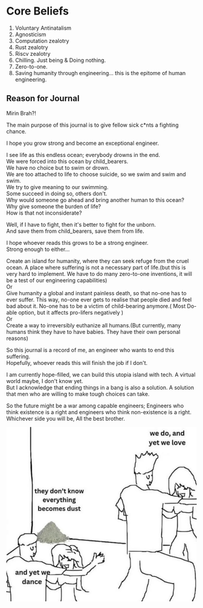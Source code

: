 # Core Beliefs

1. Voluntary Antinatalism
2. Agnosticism
3. Computation zealotry
4. Rust zealotry
5. Riscv zealotry
6. Chilling. Just being & Doing nothing.
7. Zero-to-one.   
8. Saving humanity through engineering... this is the epitome of human engineering.  






## Reason for Journal   
Mirin Brah?!  

The main purpose of this journal is to give fellow sick c*nts a fighting chance.<br>


I hope you grow strong and become an exceptional engineer.  


I see life as this endless ocean; everybody drowns in the end.    
We were forced into this ocean by child_bearers.  
We have no choice but to swim or drown.  
We are too attached to life to choose suicide, so we swim and swim and swim.  
We try to give meaning to our swimming.  
Some succeed in doing so, others don't.  
Why would someone go ahead and bring another human to this ocean?   
Why give someone the burden of life?  
How is that not inconsiderate?   


Well, if I have to fight, then it's better to fight for the unborn.    
And save them from child_bearers, save them from life.  

I hope whoever reads this grows to be a strong engineer.  
Strong enough to either...  

Create an island for humanity, where they can seek refuge from the cruel ocean. A place where suffering is not a necessary part of life.(but this is very hard to implement. We have to do many zero-to-one inventions, it will be a test of our engineering capabilities)   
Or  
Give humanity a global and instant painless death, so that no-one has to ever suffer. This way, no-one ever gets to realise that people died and feel bad about it. No-one has to be a victim of child-bearing anymore.( Most Do-able option, but it affects pro-lifers negatively )   
Or  
Create a way to irreversibly euthanize all humans.(But currently, many humans think they have to have babies. They have their own personal reasons)  

So this journal is a record of me, an engineer who wants to end this suffering.  
Hopefully, whoever reads this will finish the job if I don't.  

I am currently hope-filled, we can build this utopia island with tech. A virtual world maybe, I don't know yet.  
But I acknowledge that ending things in a bang is also a solution. A solution that men who are willing to make tough choices can take.  

So the future might be a war among capable engineers; Engineers who think existence is a right and engineers who think non-existence is a right.  
Whichever side you will be, All the best brother.  

![Alt text](../imgs/life.jpeg)
